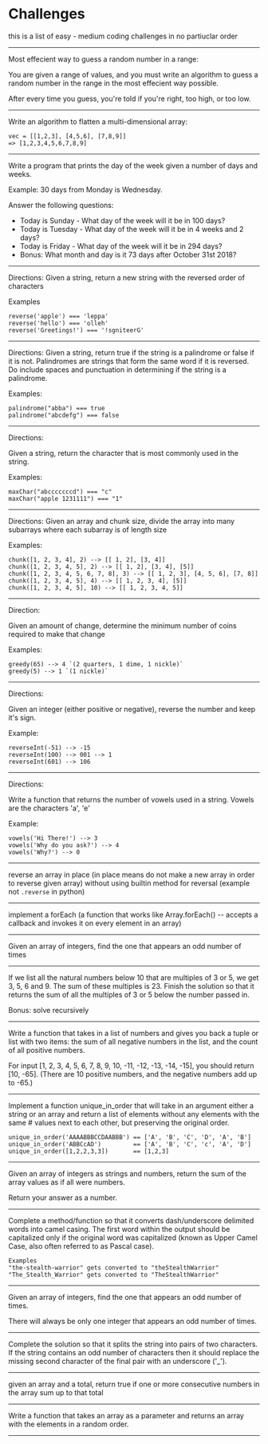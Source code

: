 # Challenges

this is a list of easy - medium coding challenges in no partiuclar order

---

Most effecient way to guess a random number in a range:

You are given a range of values, and you must write an algorithm to guess a random number in the range in the most effecient way possible.

After every time you guess, you're told if you're right, too high, or too low.

---

Write an algorithm to flatten a multi-dimensional array:

```
vec = [[1,2,3], [4,5,6], [7,8,9]]
=> [1,2,3,4,5,6,7,8,9]
```
---

Write a program that prints the day of the week given a number of days and weeks.

Example: 30 days from Monday is Wednesday.

Answer the following questions:

* Today is Sunday - What day of the week will it be in 100 days?
* Today is Tuesday - What day of the week will it be in 4 weeks and 2 days?
* Today is Friday - What day of the week will it be in 294 days?
* Bonus: What month and day is it 73 days after October 31st 2018?

---

Directions:
Given a string, return a new string with the reversed
order of characters

Examples

```
reverse('apple') === 'leppa'
reverse('hello') === 'olleh'
reverse('Greetings!') === '!sgniteerG'
```

---

Directions:
Given a string, return true if the string is a palindrome
or false if it is not. Palindromes are strings that
form the same word if it is reversed. Do include spaces
and punctuation in determining if the string is a palindrome.

Examples:

```
palindrome("abba") === true
palindrome("abcdefg") === false
```

---

Directions:

Given a string, return the character that is most
commonly used in the string.

Examples:

```
maxChar("abcccccccd") === "c"
maxChar("apple 1231111") === "1"
```

---

Directions:
Given an array and chunk size, divide the array into many subarrays
where each subarray is of length size

Examples:

```
chunk([1, 2, 3, 4], 2) --> [[ 1, 2], [3, 4]]
chunk([1, 2, 3, 4, 5], 2) --> [[ 1, 2], [3, 4], [5]]
chunk([1, 2, 3, 4, 5, 6, 7, 8], 3) --> [[ 1, 2, 3], [4, 5, 6], [7, 8]]
chunk([1, 2, 3, 4, 5], 4) --> [[ 1, 2, 3, 4], [5]]
chunk([1, 2, 3, 4, 5], 10) --> [[ 1, 2, 3, 4, 5]]
```

---

Direction:

Given an amount of change, determine the minimum number of coins required to make that change

Examples:

```
greedy(65) --> 4 `(2 quarters, 1 dime, 1 nickle)`
greedy(5) --> 1 `(1 nickle)`
```

---

Directions:

Given an integer (either positive or negative), reverse the number and keep it's sign.

Example:

```
reverseInt(-51) --> -15
reverseInt(100) --> 001 --> 1
reverseInt(601) --> 106
```

---

Directions:

Write a function that returns the number of vowels used in a string. Vowels are the characters 'a', 'e'

Example:

```
vowels('Hi There!') --> 3
vowels('Why do you ask?') --> 4
vowels('Why?') --> 0
```

--- 

reverse an array in place (in place means do not make a new array in order to reverse given array) without using builtin method for reversal (example not `.reverse` in python)

---

implement a forEach (a function that works like Array.forEach() -- accepts a callback and invokes it on every element in an array)

---

Given an array of integers, find the one that appears an odd number of times

---

If we list all the natural numbers below 10 that are multiples of 3 or 5, we get 3, 5, 6 and 9. The sum of these multiples is 23.
Finish the solution so that it returns the sum of all the multiples of 3 or 5 below the number passed in.

Bonus: solve recursively

---

Write a function that takes in a list of numbers and gives you back a tuple or list with two items: the sum of all negative numbers in the list, and the count of all positive numbers.

For input [1, 2, 3, 4, 5, 6, 7, 8, 9, 10, -11, -12, -13, -14, -15], you should return [10, -65]. (There are 10 positive numbers, and the negative numbers add up to -65.)

---

Implement a function unique_in_order that will take in an argument either a string or an array and return a list of elements without any elements with the same # values next to each other, but preserving the original order.

```
unique_in_order('AAAABBBCCDAABBB') == ['A', 'B', 'C', 'D', 'A', 'B']
unique_in_order('ABBCcAD')         == ['A', 'B', 'C', 'c', 'A', 'D']
unique_in_order([1,2,2,3,3])       == [1,2,3]
```
---

Given an array of integers as strings and numbers, return the sum of the array values as if all were numbers.

Return your answer as a number.

---

Complete a method/function so that it converts dash/underscore delimited words into camel casing. The first word within the output should be capitalized only if the original word was capitalized (known as Upper Camel Case, also often referred to as Pascal case).

```
Examples
"the-stealth-warrior" gets converted to "theStealthWarrior"
"The_Stealth_Warrior" gets converted to "TheStealthWarrior"
```

---

Given an array of integers, find the one that appears an odd number of times.

There will always be only one integer that appears an odd number of times.

---

Complete the solution so that it splits the string into pairs of two characters.
If the string contains an odd number of characters then it should replace the  missing second character of the final pair with an underscore ('_').

---

given an array and a total, return true if one or more consecutive numbers in the array sum up to that total

---

Write a function that takes an array as a parameter and returns an array with the elements in a random order.

---


